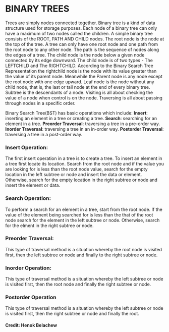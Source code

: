 # BINARY TREES
Trees are simply nodes connected together.
Binary tree is a kind of data structure used for storage purposes.
Each node of a binary tree can only have a maximum of two nodes called the children.
A simple binary tree consists of the ROOT, PATH AND CHILD nodes.
The root node is the node at the top of the tree. A tree can only have one root node and one path from the root node to any other node.
The path is the sequence of nodes along the edges of a tree.
The child node is the node below a given node connected by its edge downward.
The child node is of two types - The LEFTCHILD and The RIGHTCHILD.
According to the Binary Search Tree Representation the rightchild node is the node with its value greater than the value of its parent node.
Meanwhile the Parent node is any node except the root node with one edge upward. Leaf node is the node without any child node, that is, the last or tail node at the end of every binary tree.
Subtree is the descendants of a node.
Visiting is all about checking the value of a node when control is on the node.
Traversing is all about passing through nodes in a specific order.

Binary Search Tree(BST) has basic operations which include:
**Insert**: inserting an element in a tree or creating a tree.
**Search**: searching for an element in a tree.
**Preorder Traversal**: traversing a tree in a pre-order way.
**Inorder Traversal**: traversing a tree in an in-order way.
**Postorder Traversal**: traversing a tree in a post-order way.

### Insert Operation: 
The first insert operation in a tree is to create a tree. To insert an element in a tree first locate its location. Search from the root node and if the value you are looking for is less than the root node value, search for the empty location in the left subtree or node and insert the data or element. Otherwise, search for the empty location in the right subtree or node and insert the element or data.

### Search Operation: 
To perform a search for an element in a tree, start from the root node. If the value of the element being searched for is less than the that of the root node search for the element in the left subtree or node. Otherwise, search for the elment in the right subtree or node.

### Preorder Traversal: 
This type of traversal method is a situation whereby the root node is visited first, then the left subtree or node and finally to the right subtree or node.

### Inorder Operation: 
This type of traversal method is a situation whereby the left subtree or node is visited first, then the root node and finally the right subtree or node.

### Postorder Operation 
This type of traversal method is a situation whereby the left subtree or node is visited first, then the right subtree or node and finally the root.

#### Credit: Henok Belachew

